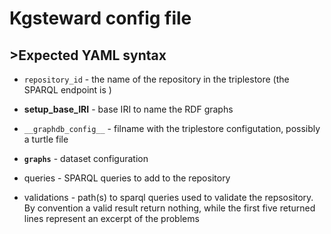 
# Kgsteward config file

## >Expected YAML syntax


* `repository_id` - the name of the repository in the triplestore (the SPARQL endpoint is )

* __setup_base_IRI__ - base IRI to name the RDF graphs   

* `__graphdb_config__` - filname with the triplestore configutation, possibly a turtle file

* __`graphs`__ - dataset configuration

* queries - SPARQL queries to add to the repository

* validations - path(s) to sparql queries used to validate the repsository. 
By convention a valid result return nothing, while the first five returned lines
represent an excerpt of the problems



